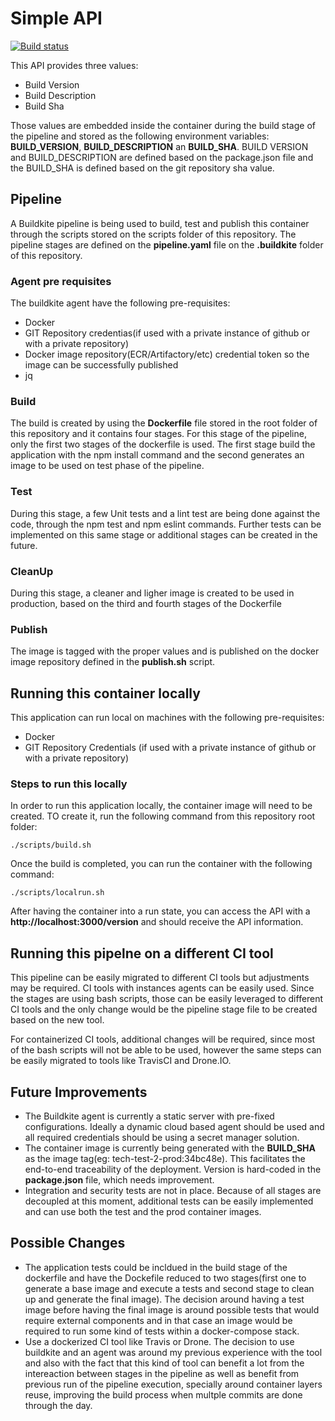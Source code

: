 # Simple API 

[![Build status](https://badge.buildkite.com/d43022fc75a0ca26f690841eb35fa064df08a8e802abbb90e2.svg)](https://buildkite.com/personal-70/tech-test-2)

This API provides three values:
  - Build Version
  - Build Description
  - Build Sha

Those values are embedded inside the container during the build stage of the pipeline and stored as the following environment variables: **BUILD_VERSION**, **BUILD_DESCRIPTION** an **BUILD_SHA**.
BUILD VERSION and BUILD_DESCRIPTION are defined based on the package.json file and the BUILD_SHA is defined based on the git repository sha value.

## Pipeline

A Buildkite pipeline is being used to build, test and publish this container through the scripts stored on the scripts folder of this repository. The pipeline stages are defined on the **pipeline.yaml** file on the **.buildkite** folder of this repository.

### Agent pre requisites
The buildkite agent have the following pre-requisites:
- Docker
- GIT Repository credentias(if used with a private instance of github or with a private repository)
- Docker image repository(ECR/Artifactory/etc) credential token so the image can be successfully published
- jq

### Build
The build is created by using the **Dockerfile** file stored in the root folder of this repository and it contains four stages.  For this stage of the pipeline, only the first two stages of the dockerfile is used. The first stage build the application with the npm install command and the second generates an image to be used on test phase of the pipeline.

### Test
During this stage, a few Unit tests and a lint test are being done against the code, through the npm test and npm eslint commands. Further tests can be implemented on this same stage or additional stages can be created in the future.

### CleanUp
During this stage, a cleaner and ligher image is created to be used in production, based on the third and fourth stages of the Dockerfile 

### Publish
The image is tagged with the proper values and is published on the docker image repository defined in the **publish.sh** script.


## Running this container locally
This application can run local on machines with the following pre-requisites:
- Docker
- GIT Repository Credentials (if used with a private instance of github or with a private repository)

### Steps to run this locally
In order to run this application locally, the container image will need to be created. TO create it, run the following command from this repository root folder:
```
./scripts/build.sh
```
Once the build is completed, you can run the container with the following command:
```
./scripts/localrun.sh
```

After having the container into a run state, you can access the API with a **http://localhost:3000/version** and should receive the API information.

## Running this pipelne on a different CI tool
This pipeline can be easily migrated to different CI tools but adjustments may be required. CI tools with instances agents can be easily used. Since the stages are using bash scripts, those can be easily leveraged to different CI tools and the only change would be the pipeline stage file to be created based on the new tool.

For containerized CI tools, additional changes will be required, since most of the bash scripts will not be able to be used, however the same steps can be easily migrated to tools like TravisCI and Drone.IO.

## Future Improvements

- The Buildkite agent is currently a static server with pre-fixed configurations. Ideally a dynamic cloud based agent should be used and all required credentials should be using a secret manager solution.
- The container image is currently being generated with the **BUILD_SHA** as the image tag(eg: tech-test-2-prod:34bc48e). This facilitates the end-to-end traceability of the deployment. Version is hard-coded in the **package.json** file, which needs improvement.
- Integration and security tests are not in place. Because of all stages are decoupled at this moment, additional tests can be easily implemented and can use both the test and the prod container images.

## Possible Changes

- The application tests could be incldued in the build stage of the dockerfile and have the Dockefile reduced to two stages(first one to generate a base image and execute a tests and second stage to clean up and generate the final image). The decision around having a test image before having the final image is around possible tests that would require external components and in that case an image would be required to run some kind of tests within a docker-compose stack.
- Use a dockerized CI tool like Travis or Drone. The decision to use buildkite and an agent was around my previous experience with the tool and also with the fact that this kind of tool can benefit a lot from the intereaction between stages in the pipeline as well as benefit from previous run of the pipeline execution, specially around container layers reuse, improving the build process when multple commits are done through the day.



